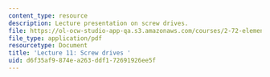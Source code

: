 ```yaml
---
content_type: resource
description: Lecture presentation on screw drives.
file: https://ol-ocw-studio-app-qa.s3.amazonaws.com/courses/2-72-elements-of-mechanical-design-spring-2009/d6f35af9874ea263ddf172691926ee5f_MIT2_72s09_lec11.pdf
file_type: application/pdf
resourcetype: Document
title: 'Lecture 11: Screw drives '
uid: d6f35af9-874e-a263-ddf1-72691926ee5f
---
```

